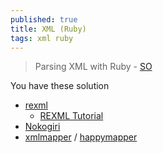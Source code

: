 ```yaml
---
published: true
title: XML (Ruby)
tags: xml ruby
---
```

> Parsing XML with Ruby - [SO](https://stackoverflow.com/questions/11198239/parsing-xml-with-ruby)

You have these solution
- [rexml](https://github.com/ruby/rexml)
	- [REXML Tutorial ](https://germane-software.com/software/XML/rexml/docs/tutorial.html)
- [Nokogiri](https://nokogiri.org/)
- [xmlmapper](https://github.com/digidentity/xmlmapper) / [ happymapper
](https://github.com/mvz/happymapper)